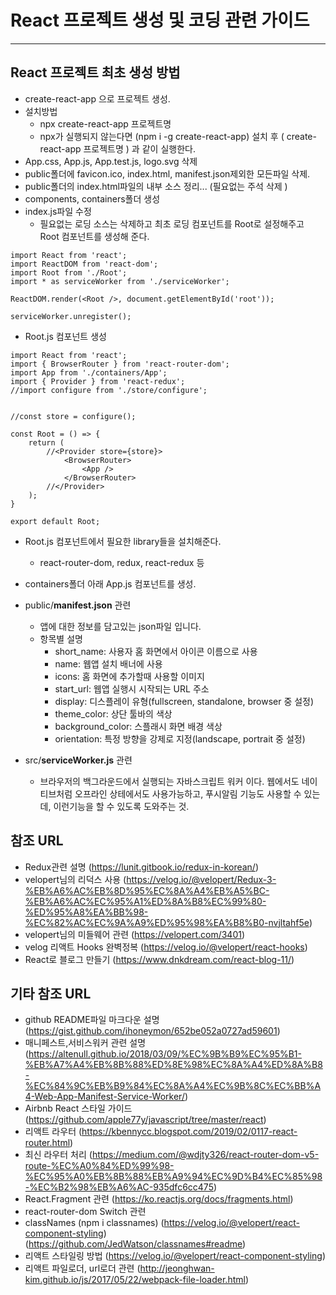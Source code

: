 # React 프로젝트 생성 및 코딩 관련 가이드
---------------------------------

## React 프로젝트 최초 생성 방법
* create-react-app 으로 프로젝트 생성.
* 설치방법
  - npx create-react-app 프로젝트명 
  - npx가 실행되지 않는다면 (npm i -g create-react-app) 설치 후 ( create-react-app 프로젝트명 ) 과 같이 실행한다.
* App.css, App.js, App.test.js, logo.svg 삭제
* public폴더에 favicon.ico, index.html, manifest.json제외한 모든파일 삭제.
* public폴더의 index.html파일의 내부 소스 정리... (필요없는 주석 삭제 )
* components, containers폴더 생성
* index.js파일 수정
  - 필요없는 로딩 소스는 삭제하고 최초 로딩 컴포넌트를 Root로 설정해주고 Root 컴포넌트를 생성해 준다.
```
import React from 'react';
import ReactDOM from 'react-dom';
import Root from './Root';
import * as serviceWorker from './serviceWorker';

ReactDOM.render(<Root />, document.getElementById('root'));

serviceWorker.unregister();
```
* Root.js 컴포넌트 생성
```
import React from 'react';
import { BrowserRouter } from 'react-router-dom';
import App from './containers/App';
import { Provider } from 'react-redux';
//import configure from './store/configure';


//const store = configure();

const Root = () => {
    return (
        //<Provider store={store}>
            <BrowserRouter>
                <App />
            </BrowserRouter>
        //</Provider>
    );
}

export default Root;
```
* Root.js 컴포넌트에서 필요한 library들을 설치해준다.
  - react-router-dom, redux, react-redux 등
* containers폴더 아래 App.js 컴포넌트를 생성.


* public/**manifest.json** 관련
  - 앱에 대한 정보를 담고있는 json파일 입니다.
  - 항목별 설명
    - short_name: 사용자 홈 화면에서 아이콘 이름으로 사용
    - name: 웹앱 설치 배너에 사용
    - icons: 홈 화면에 추가할때 사용할 이미지
    - start_url: 웹앱 실행시 시작되는 URL 주소
    - display: 디스플레이 유형(fullscreen, standalone, browser 중 설정)
    - theme_color: 상단 툴바의 색상
    - background_color: 스플래시 화면 배경 색상
    - orientation: 특정 방향을 강제로 지정(landscape, portrait 중 설정)
* src/**serviceWorker.js** 관련
  - 브라우저의 백그라운드에서 실행되는 자바스크립트 워커 이다. 웹에서도 네이티브처럼 오프라인 상테에서도 사용가능하고, 푸시알림 기능도 사용할 수 있는데, 이런기능을 할 수 있도록 도와주는 것.






## 참조 URL
* Redux관련 설명 (https://lunit.gitbook.io/redux-in-korean/)
* velopert님의 리덕스 사용 (https://velog.io/@velopert/Redux-3-%EB%A6%AC%EB%8D%95%EC%8A%A4%EB%A5%BC-%EB%A6%AC%EC%95%A1%ED%8A%B8%EC%99%80-%ED%95%A8%EA%BB%98-%EC%82%AC%EC%9A%A9%ED%95%98%EA%B8%B0-nvjltahf5e)
* velopert님의 미들웨어 관련 (https://velopert.com/3401)
* velog 리액트 Hooks 완벽정복 (https://velog.io/@velopert/react-hooks)
* React로 블로그 만들기 (https://www.dnkdream.com/react-blog-11/)


## 기타 참조 URL
* github README파일 마크다운 설명 (https://gist.github.com/ihoneymon/652be052a0727ad59601)
* 매니페스트,서비스워커 관련 설명 (https://altenull.github.io/2018/03/09/%EC%9B%B9%EC%95%B1-%EB%A7%A4%EB%8B%88%ED%8E%98%EC%8A%A4%ED%8A%B8-%EC%84%9C%EB%B9%84%EC%8A%A4%EC%9B%8C%EC%BB%A4-Web-App-Manifest-Service-Worker/)
* Airbnb React 스타일 가이드 (https://github.com/apple77y/javascript/tree/master/react)
* 리액트 라우터 (https://kbennycc.blogspot.com/2019/02/0117-react-router.html)
* 최신 라우터 처리 (https://medium.com/@wdjty326/react-router-dom-v5-route-%EC%A0%84%ED%99%98-%EC%95%A0%EB%8B%88%EB%A9%94%EC%9D%B4%EC%85%98-%EC%B2%98%EB%A6%AC-935dfc6cc475)
* React.Fragment 관련 (https://ko.reactjs.org/docs/fragments.html)
* react-router-dom Switch 관련 
* classNames (npm i classnames) (https://velog.io/@velopert/react-component-styling) (https://github.com/JedWatson/classnames#readme)
* 리액트 스타일링 방법 (https://velog.io/@velopert/react-component-styling)
* 리액트 파일로더, url로더 관련 (http://jeonghwan-kim.github.io/js/2017/05/22/webpack-file-loader.html)